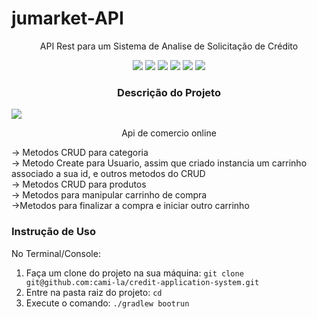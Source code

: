 ﻿<h1>jumarket-API</h1>
<p align="center">API Rest para um Sistema de Analise de Solicitação de Crédito</p>
<p align="center">
     <a alt="Java">
        <img src="https://img.shields.io/badge/Java-ED8B00?style=for-the-badge&logo=java&logoColor=white" />
    </a>
    <a alt="Kotlin">
        <img src="https://img.shields.io/badge/Kotlin-0095D5?&style=for-the-badge&logo=kotlin&logoColor=white" />
    </a>
    <a alt="Spring Boot">
        <img src="https://img.shields.io/badge/Spring-6DB33F?style=for-the-badge&logo=spring&logoColor=white" />
    </a>
    <a alt="Mysql ">
        <img src="https://img.shields.io/badge/MySQL-00000F?style=for-the-badge&logo=mysql&logoColor=white" />
    </a>
    <a alt="Flyway">
        <img src="https://img.shields.io/badge/Flyway-v9.5.1-red.svg">
    </a>
<a alt="Gradle">
        <img src="https://img.shields.io/badge/Gradle-v7.6-lightgreen.svg" />
    </a>

</p>

<h3 align="center" >Descrição do Projeto</h3 >
    <img align="center" src="https://i.imgur.com/JdoXVJO_d.webp?maxwidth=760&fidelity=grand" >
<p align="center"> Api de comercio online </p>

-> Metodos CRUD para categoria<br>
-> Metodo Create para Usuario, assim que criado instancia um carrinho associado a sua id, e outros metodos do CRUD<br>
-> Metodos CRUD para produtos<br>
-> Metodos para manipular carrinho de compra<br>
->Metodos para finalizar a compra e iniciar outro carrinho<br>
 </p>

<h3>Instrução de Uso</h3>
<p>No Terminal/Console:</p>
<ol>
	<li>Faça um clone do projeto na sua máquina: <code>git clone git@github.com:cami-la/credit-application-system.git</code></li>
	<li>Entre na pasta raiz do projeto: <code>cd </code></li> 
	<li>Execute o comando: <code>./gradlew bootrun</code></li>
</ol>